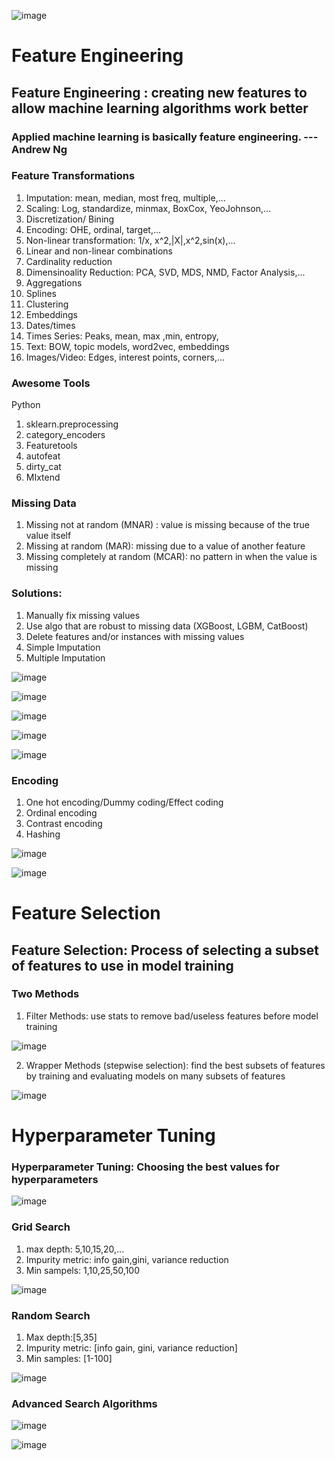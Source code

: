 ![image](https://user-images.githubusercontent.com/106495355/207167112-baa22b6b-c40c-4161-8209-55ce9c1a7017.png)

# Feature Engineering
## Feature Engineering : creating new features to allow machine learning algorithms work better
### Applied machine learning is basically feature engineering. ---Andrew Ng
### Feature Transformations
1. Imputation: mean, median, most freq, multiple,...
2. Scaling: Log, standardize, minmax, BoxCox, YeoJohnson,...
3. Discretization/ Bining
4. Encoding: OHE, ordinal, target,...
5. Non-linear transformation: 1/x, x^2,|X|,x^2,sin(x),...
6. Linear and non-linear combinations
7. Cardinality reduction
8. Dimensinoality Reduction: PCA, SVD, MDS, NMD, Factor Analysis,...
9. Aggregations
10. Splines
11. Clustering
12. Embeddings
13. Dates/times
14. Times Series: Peaks, mean, max ,min, entropy,
15. Text: BOW, topic models, word2vec, embeddings
16. Images/Video: Edges, interest points, corners,...

### Awesome Tools
Python
1. sklearn.preprocessing
2. category_encoders
3. Featuretools
4. autofeat
5. dirty_cat
6. MIxtend

### Missing Data
1. Missing not at random (MNAR) : value is missing because of the true value itself
2. Missing at random (MAR): missing due to a value of another feature
3. Missing completely at random (MCAR): no pattern in when the value is missing

### Solutions:
1. Manually fix missing values
2. Use algo that are robust to missing data (XGBoost, LGBM, CatBoost)
3. Delete features and/or instances with missing values
4. Simple Imputation
5. Multiple Imputation

![image](https://user-images.githubusercontent.com/106495355/207169322-528fe3e2-b7f8-4aaf-9efc-1a8da2ca74ab.png)

![image](https://user-images.githubusercontent.com/106495355/207169719-a4b19bdd-1ede-48b9-9291-45b158b18455.png)

![image](https://user-images.githubusercontent.com/106495355/207169869-56deb750-067e-4759-8226-e910901573f8.png)

![image](https://user-images.githubusercontent.com/106495355/207169928-153d1357-158c-4ec2-81a4-c125d3e2b858.png)

![image](https://user-images.githubusercontent.com/106495355/207169972-9e459165-28c6-4cc4-b75d-4d67bf335e8c.png)

### Encoding
1. One hot encoding/Dummy coding/Effect coding
2. Ordinal encoding
3. Contrast encoding
4. Hashing

![image](https://user-images.githubusercontent.com/106495355/207170420-6a732e63-66f1-491f-8b57-72e965840180.png)

![image](https://user-images.githubusercontent.com/106495355/207170558-78430d49-5c81-4957-84eb-fbe09bd775e0.png)


# Feature Selection
## Feature Selection: Process of selecting a subset of features to use in model training
### Two Methods
1. Filter Methods: use stats to remove bad/useless features before model training

![image](https://user-images.githubusercontent.com/106495355/207171056-5713ed6a-3e9c-40b5-84e2-1b65e12a8ca2.png)

2. Wrapper Methods (stepwise selection): find the best subsets of features by training and evaluating models on many subsets of features 

![image](https://user-images.githubusercontent.com/106495355/207171487-a9eebdc3-5e99-4a20-a4fd-e3698c57e7ea.png)


# Hyperparameter Tuning
### Hyperparameter Tuning: Choosing the best values for hyperparameters

![image](https://user-images.githubusercontent.com/106495355/207183000-6e2fa4fb-d224-43f0-8460-d8a7b7739535.png)

### Grid Search
1. max depth: 5,10,15,20,...
2. Impurity metric: info gain,gini, variance reduction
3. Min sampels: 1,10,25,50,100

![image](https://user-images.githubusercontent.com/106495355/207183348-ee3c1221-d09c-4524-9719-7482e08aa8f1.png)

### Random Search
1. Max depth:[5,35]
2. Impurity metric: [info gain, gini, variance reduction]
3. Min samples: [1-100]

![image](https://user-images.githubusercontent.com/106495355/207183492-c2fd02a0-3d4b-417d-aaba-3bf383c03a30.png)

### Advanced Search Algorithms
![image](https://user-images.githubusercontent.com/106495355/207183598-295bf45f-96dc-4b27-8176-2f2720baa24b.png)

![image](https://user-images.githubusercontent.com/106495355/207183693-e97b90ff-fa65-4763-a29d-a47bfa4c6cc8.png)











